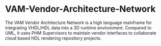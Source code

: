 # VAM-Vendor-Architecture-Network
The VAM Vendor Architecture Network is a high language mainframe for integrating VHDL/HDL data into a 3D runtime environment. Compared to UML, it uses PHM Supervisors to maintain vendor interfaces to collaborate cloud based HDL rendering repository projects.
